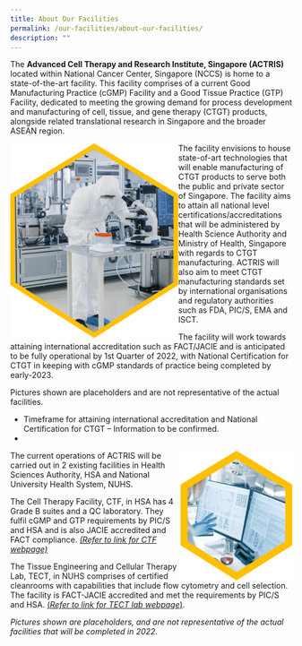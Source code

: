 ```yaml
---
title: About Our Facilities
permalink: /our-facilities/about-our-facilities/
description: ""
---
```

The **Advanced Cell Therapy and Research Institute, Singapore (ACTRIS)** located within National Cancer Center, Singapore (NCCS) is home to a state-of-the-art facility. This facility comprises of a current Good Manufacturing Practice (cGMP) Facility and a Good Tissue Practice (GTP) Facility, dedicated to meeting the growing demand for process development and manufacturing of cell, tissue, and gene therapy (CTGT) products, alongside related translational research in Singapore and the broader ASEAN region.


<img src="/images/Our%20Facilities/lark20210224-164900.png" style="width:300px" align="left">

The facility envisions to house state-of-art technologies that will enable manufacturing of CTGT products to serve both the public and private sector of Singapore. The facility aims to attain all national level certifications/accreditations that will be administered by Health Science Authority and Ministry of Health, Singapore with regards to CTGT manufacturing. ACTRIS will also aim to meet CTGT manufacturing standards set by international organisations and regulatory authorities such as FDA, PIC/S, EMA and ISCT. 

The facility will work towards attaining international accreditation such as FACT/JACIE and is anticipated to be fully operational by 1st Quarter of 2022, with National Certification for CTGT in keeping with cGMP standards of practice being completed by early-2023.

Pictures shown are placeholders and are not representative of the actual facilities.

- Timeframe for attaining international accreditation and National Certification for CTGT – Information to be confirmed.
- 
<img src="/images/Our%20Facilities/lark20210224-164911.png" style="width:200px" align="right">

The current operations of ACTRIS will be carried out in 2 existing facilities in Health Sciences Authority, HSA and National University Health System, NUHS.

The Cell Therapy Facility, CTF, in HSA has 4 Grade B suites and a QC laboratory. They fulfil cGMP and GTP requirements by PIC/S and HSA and is also JACIE accredited and FACT compliance.&nbsp;[_(Refer to link for CTF webpage)_](https://www.hsa.gov.sg/about-us/blood-services/transfusion-medicine/hospital-services/cell-processing-laboratory-and-research)

The Tissue Engineering and Cellular Therapy Lab, TECT, in NUHS comprises of certified cleanrooms with capabilities that include flow cytometry and cell selection. The facility is FACT-JACIE accredited and met the requirements by PIC/S and HSA.&nbsp;[(_Refer to link for TECT lab webpage_)](https://www.nuhs.edu.sg/research/Research-Facilities/Pages/Tissue-Engineering-and-Cellular-Therapy-Laboratory.aspx).

_Pictures shown are placeholders, and are not representative of the actual facilities that will be completed in 2022._